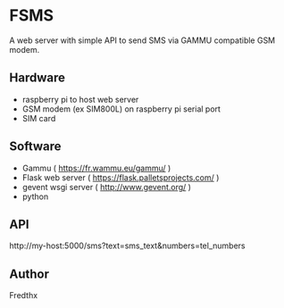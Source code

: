 # FSMS

A web server with simple API to send SMS via GAMMU compatible GSM modem.

## Hardware

* raspberry pi to host web server
* GSM modem (ex SIM800L) on raspberry pi serial port
* SIM card

## Software

* Gammu ( https://fr.wammu.eu/gammu/ )
* Flask web server ( https://flask.palletsprojects.com/ )
* gevent wsgi server ( http://www.gevent.org/ )
* python

## API

http://my-host:5000/sms?text=sms_text&numbers=tel_numbers

## Author

Fredthx
